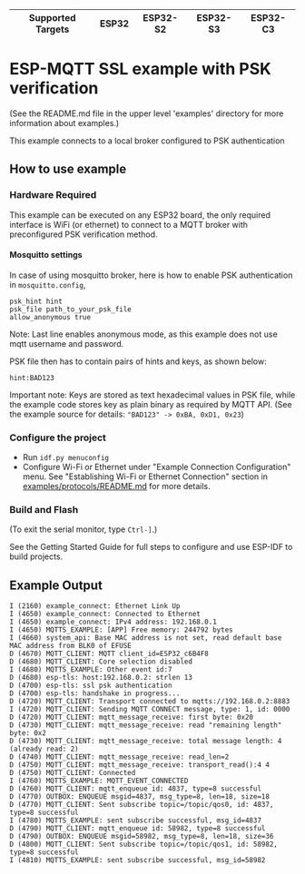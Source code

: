 | Supported Targets | ESP32 | ESP32-S2 | ESP32-S3 | ESP32-C3 |
| ----------------- | ----- | -------- | -------- | -------- |

# ESP-MQTT SSL example with PSK verification

(See the README.md file in the upper level 'examples' directory for more information about examples.)

This example connects to a local broker configured to PSK authentication

## How to use example

### Hardware Required

This example can be executed on any ESP32 board, the only required interface is WiFi (or ethernet) to connect to a MQTT
broker with preconfigured PSK verification method.

#### Mosquitto settings
In case of using mosquitto broker, here is how to enable PSK authentication in `mosquitto.config`,
```
psk_hint hint
psk_file path_to_your_psk_file
allow_anonymous true
```
Note: Last line enables anonymous mode, as this example does not use mqtt username and password.

PSK file then has to contain pairs of hints and keys, as shown below:
```
hint:BAD123
```

Important note: Keys are stored as text hexadecimal values in PSK file, while the example code stores key as plain binary
as required by MQTT API. (See the example source for details: `"BAD123" -> 0xBA, 0xD1, 0x23`)

### Configure the project

* Run `idf.py menuconfig`
* Configure Wi-Fi or Ethernet under "Example Connection Configuration" menu. See "Establishing Wi-Fi or Ethernet Connection" section in [examples/protocols/README.md](../../README.md) for more details.

### Build and Flash


(To exit the serial monitor, type ``Ctrl-]``.)

See the Getting Started Guide for full steps to configure and use ESP-IDF to build projects.

## Example Output

```
I (2160) example_connect: Ethernet Link Up
I (4650) example_connect: Connected to Ethernet
I (4650) example_connect: IPv4 address: 192.168.0.1
I (4650) MQTTS_EXAMPLE: [APP] Free memory: 244792 bytes
I (4660) system_api: Base MAC address is not set, read default base MAC address from BLK0 of EFUSE
D (4670) MQTT_CLIENT: MQTT client_id=ESP32_c6B4F8
D (4680) MQTT_CLIENT: Core selection disabled
I (4680) MQTTS_EXAMPLE: Other event id:7
D (4680) esp-tls: host:192.168.0.2: strlen 13
D (4700) esp-tls: ssl psk authentication
D (4700) esp-tls: handshake in progress...
D (4720) MQTT_CLIENT: Transport connected to mqtts://192.168.0.2:8883
I (4720) MQTT_CLIENT: Sending MQTT CONNECT message, type: 1, id: 0000
D (4720) MQTT_CLIENT: mqtt_message_receive: first byte: 0x20
D (4730) MQTT_CLIENT: mqtt_message_receive: read "remaining length" byte: 0x2
D (4730) MQTT_CLIENT: mqtt_message_receive: total message length: 4 (already read: 2)
D (4740) MQTT_CLIENT: mqtt_message_receive: read_len=2
D (4750) MQTT_CLIENT: mqtt_message_receive: transport_read():4 4
D (4750) MQTT_CLIENT: Connected
I (4760) MQTTS_EXAMPLE: MQTT_EVENT_CONNECTED
D (4760) MQTT_CLIENT: mqtt_enqueue id: 4837, type=8 successful
D (4770) OUTBOX: ENQUEUE msgid=4837, msg_type=8, len=18, size=18
D (4770) MQTT_CLIENT: Sent subscribe topic=/topic/qos0, id: 4837, type=8 successful
I (4780) MQTTS_EXAMPLE: sent subscribe successful, msg_id=4837
D (4790) MQTT_CLIENT: mqtt_enqueue id: 58982, type=8 successful
D (4790) OUTBOX: ENQUEUE msgid=58982, msg_type=8, len=18, size=36
D (4800) MQTT_CLIENT: Sent subscribe topic=/topic/qos1, id: 58982, type=8 successful
I (4810) MQTTS_EXAMPLE: sent subscribe successful, msg_id=58982
```

